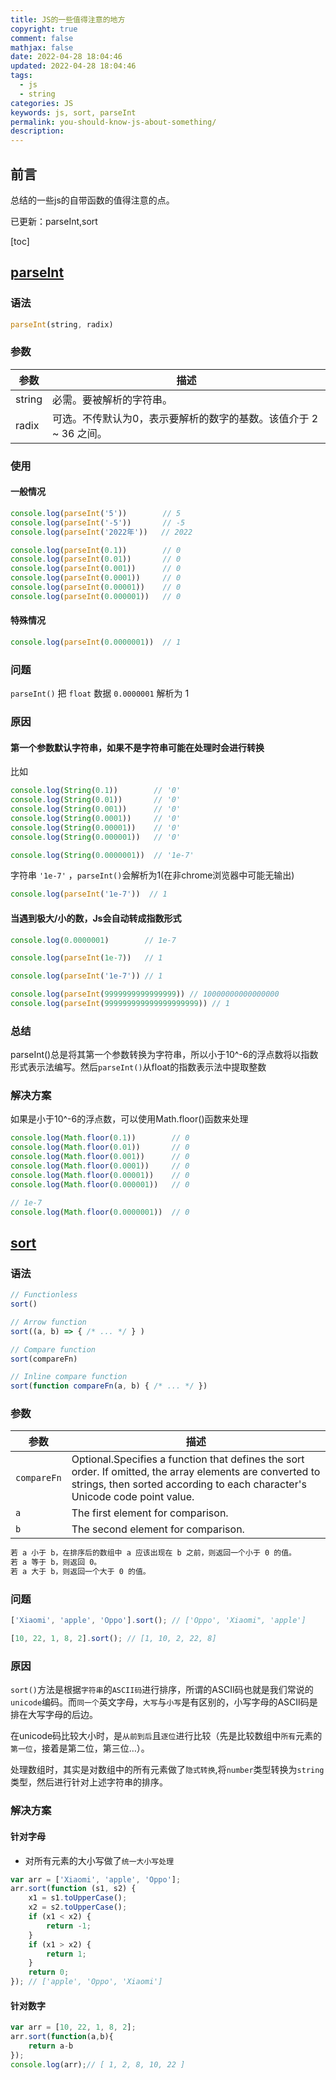 ```yaml
---
title: JS的一些值得注意的地方
copyright: true
comment: false
mathjax: false
date: 2022-04-28 18:04:46
updated: 2022-04-28 18:04:46
tags:
  - js
  - string
categories: JS
keywords: js, sort, parseInt
permalink: you-should-know-js-about-something/
description:
---
```

## 前言

总结的一些js的自带函数的值得注意的点。

已更新：parseInt,sort

<!-- more -->

[toc]

## [parseInt](https://developer.mozilla.org/en-US/docs/Web/JavaScript/Reference/Global_Objects/parseInt)

### 语法

```javascript
parseInt(string, radix)
```

### 参数

| 参数      | 描述 |
| ----------- | ----------- |
| string      | 必需。要被解析的字符串。       |
| radix   | 可选。不传默认为0，表示要解析的数字的基数。该值介于 2 ~ 36 之间。        |

### 使用

#### 一般情况

```javascript
console.log(parseInt('5'))        // 5
console.log(parseInt('-5'))       // -5
console.log(parseInt('2022年'))   // 2022

console.log(parseInt(0.1))        // 0
console.log(parseInt(0.01))       // 0
console.log(parseInt(0.001))      // 0
console.log(parseInt(0.0001))     // 0
console.log(parseInt(0.00001))    // 0
console.log(parseInt(0.000001))   // 0
```

#### 特殊情况

```javascript
console.log(parseInt(0.0000001))  // 1
```

### 问题

`parseInt()` 把 `float` 数据 `0.0000001` 解析为 1

### 原因

#### 第一个参数默认字符串，如果不是字符串可能在处理时会进行转换

比如

```javascript
console.log(String(0.1))        // '0'
console.log(String(0.01))       // '0'
console.log(String(0.001))      // '0'
console.log(String(0.0001))     // '0'
console.log(String(0.00001))    // '0'
console.log(String(0.000001))   // '0'

console.log(String(0.0000001))  // '1e-7'
```

字符串 `'1e-7'` ，`parseInt()`会解析为1(在非chrome浏览器中可能无输出)

```javascript
console.log(parseInt('1e-7'))  // 1
```

#### 当遇到极大/小的数，Js会自动转成指数形式

```javascript
console.log(0.0000001)        // 1e-7

console.log(parseInt(1e-7))   // 1

console.log(parseInt('1e-7')) // 1

console.log(parseInt(9999999999999999)) // 10000000000000000
console.log(parseInt(999999999999999999999)) // 1
```

### 总结

parseInt()总是将其第一个参数转换为字符串，所以小于10^-6的浮点数将以指数形式表示法编写。然后`parseInt()`从float的指数表示法中提取整数

### 解决方案

如果是小于10^-6的浮点数，可以使用Math.floor()函数来处理

```javascript
console.log(Math.floor(0.1))        // 0
console.log(Math.floor(0.01))       // 0
console.log(Math.floor(0.001))      // 0
console.log(Math.floor(0.0001))     // 0
console.log(Math.floor(0.00001))    // 0
console.log(Math.floor(0.000001))   // 0

// 1e-7 
console.log(Math.floor(0.0000001))  // 0

```

## [sort](https://developer.mozilla.org/en-US/docs/Web/JavaScript/Reference/Global_Objects/Array/sort)

### 语法

```js
// Functionless
sort()

// Arrow function
sort((a, b) => { /* ... */ } )

// Compare function
sort(compareFn)

// Inline compare function
sort(function compareFn(a, b) { /* ... */ })
```

### 参数

| 参数      | 描述 |
| ----------- | ----------- |
| `compareFn` | Optional.Specifies a function that defines the sort order. If omitted, the array elements are converted to strings, then sorted according to each character's Unicode code point value. |
| `a` | The first element for comparison. |
| `b` | The second element for comparison.|

```txt
若 a 小于 b，在排序后的数组中 a 应该出现在 b 之前，则返回一个小于 0 的值。
若 a 等于 b，则返回 0。
若 a 大于 b，则返回一个大于 0 的值。
```

### 问题

```javascript
['Xiaomi', 'apple', 'Oppo'].sort(); // ['Oppo', 'Xiaomi", 'apple']

[10, 22, 1, 8, 2].sort(); // [1, 10, 2, 22, 8]
```

### 原因

`sort()`方法是根据`字符串`的`ASCII码`进行排序，所谓的ASCII码也就是我们常说的`unicode`编码。而`同一个`英文字母，`大写`与`小写`是有区别的，小写字母的ASCII码是排在大写字母的后边。

在unicode码比较大小时，是`从前到后`且`逐位`进行比较（先是比较数组中`所有`元素的`第一位`，接着是第二位，第三位…）。

处理数组时，其实是对数组中的所有元素做了`隐式转换`,将`number`类型转换为`string`类型，然后进行针对上述字符串的排序。

### 解决方案

#### 针对字母

- 对所有元素的大小写做了`统一大小写处理`

```javascript
var arr = ['Xiaomi', 'apple', 'Oppo'];
arr.sort(function (s1, s2) {
    x1 = s1.toUpperCase();
    x2 = s2.toUpperCase();
    if (x1 < x2) {
        return -1;
    }
    if (x1 > x2) {
        return 1;
    }
    return 0;
}); // ['apple', 'Oppo', 'Xiaomi']
```

#### 针对数字

```js
var arr = [10, 22, 1, 8, 2];
arr.sort(function(a,b){
    return a-b
});
console.log(arr);// [ 1, 2, 8, 10, 22 ]
```
